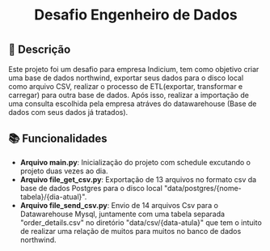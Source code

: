<h1 align="center"> Desafio Engenheiro de Dados <h1/>
  
  ## :memo: Descrição
  Este projeto foi um desafio para empresa Indicium,  tem como objetivo criar uma base de dados northwind, exportar seus dados para o disco local como arquivo CSV, realizar o processo de ETL(exportar, transformar e carregar) para outra base de dados. Após isso, realizar a importação de uma consulta escolhida pela empresa atráves do datawarehouse (Base de dados com seus dados já tratados).
  
  
  
## :books: Funcionalidades
* <b>Arquivo main.py</b>: Inicialização do projeto com schedule excutando o projeto duas vezes ao dia.
* <b>Arquivo file_get_csv.py</b>: Exportação de 13 arquivos no formato csv da base de dados Postgres para o disco local "data/postgres/{nome-tabela}/{dia-atual}".
* <b>Arquivo file_send_csv.py</b>: Envio de 14 arquivos Csv para o Datawarehouse Mysql, juntamente com uma tabela separada "order_details.csv" no diretório "data/csv/{data-atula}" que tem o intuito de realizar uma relação de muitos para muitos no banco de dados northwind.



